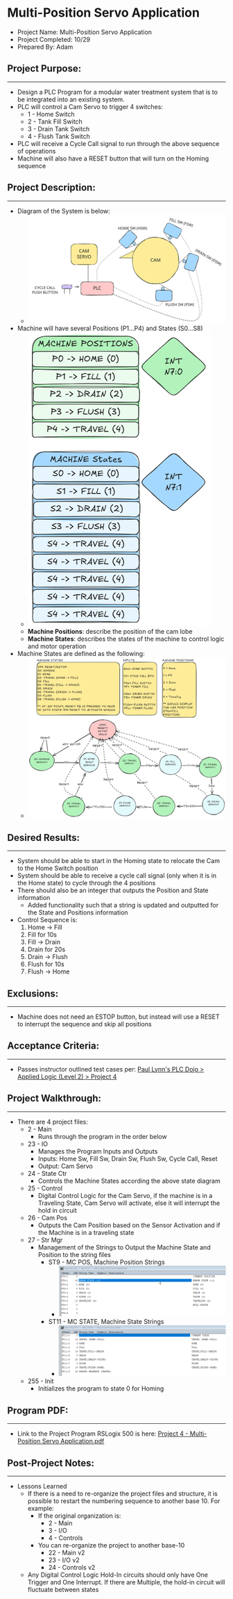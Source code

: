 # Multi-Position Servo Application
- Project Name: Multi-Position Servo Application
- Project Completed: 10/29 
- Prepared By: Adam
## Project Purpose:
---
- Design a PLC Program for a modular water treatment system that is to be integrated into an existing system.
- PLC will control a Cam Servo to trigger 4 switches:
	- 1 - Home Switch
	- 2 - Tank Fill Switch
	- 3 - Drain Tank Switch
	- 4 - Flush Tank Switch
- PLC will receive a Cycle Call signal to run through the above sequence of operations 
- Machine will also have a RESET button that will turn on the Homing sequence
## Project Description:
---
- Diagram of the System is below:
	- ![System Diagram](./attachments/DIAGRAM.svg)
- Machine will have several Positions (P1...P4) and States (S0...S8)
	- ![States and Positions](./attachments/STATESPOSITIONS.png)
	- **Machine Positions**: describe the position of the cam lobe
	- **Machine States**: describes the states of the machine to control logic and motor operation
- Machine States are defined as the following:
	- ![State Diagram](./attachments/State_Diagram.png)
## Desired Results:
---
- System should be able to start in the Homing state to relocate the Cam to the Home Switch position
- System should be able to receive a cycle call signal (only when it is in the Home state) to cycle through the 4 positions
- There should also be an integer that outputs the Position and State information
	- Added functionality such that a string is updated and outputted for the State and Positions information 
- Control Sequence is:
	1. Home -> Fill
	2. Fill for 10s
	3. Fill -> Drain
	4. Drain for 20s
	5. Drain -> Flush
	6. Flush for 10s
	7. Flush -> Home
## Exclusions:
---
- Machine does not need an ESTOP button, but instead will use a RESET to interrupt the sequence and skip all positions
## Acceptance Criteria:
---
- Passes instructor outlined test cases per: [Paul Lynn's PLC Dojo > Applied Logic (Level 2) > Project 4](https://www.plcdojo.com/courses/take/applied-logic/lessons/15204142-project-specification)
## Project Walkthrough:
---
- There are 4 project files:
	- 2 - Main
		- Runs through the program in the order below
	- 23 - IO
		- Manages the Program Inputs and Outputs
		- Inputs: Home Sw, Fill Sw, Drain Sw, Flush Sw, Cycle Call, Reset
		- Output: Cam Servo 
	- 24 - State Ctr
		- Controls the Machine States according the above state diagram
	- 25 - Control
		- Digital Control Logic for the Cam Servo, if the machine is in a Traveling State, Cam Servo will activate, else it will interrupt the hold in circuit
	- 26 - Cam Pos
		- Outputs the Cam Position based on the Sensor Activation and if the Machine is in a traveling state
	- 27 - Str Mgr
		- Management of the Strings to Output the Machine State and Position to the string files
			- ST9 - MC POS, Machine Position Strings
				- ![String File ST9](./attachments/ST9.png)
			- ST11 - MC STATE, Machine State Strings
				- ![String File ST11](./attachments/ST11.png)
	- 255 - Init
		- Initializes the program to state 0 for Homing
## Program PDF:
---
- Link to the Project Program RSLogix 500 is here: [Project 4 - Multi-Position Servo Application.pdf](https://1-800-adam.github.io/assets/docs/Project-4/Project%204%20-%20Multi-Position%20Servo%20Application.pdf)
## Post-Project Notes:
---
- Lessons Learned
	- If there is a need to re-organize the project files and structure, it is possible to restart the numbering sequence to another base 10. For example:
		- If the original organization is:
			- 2 - Main
			- 3 - I/O
			- 4 - Controls
		- You can re-organize the project to another base-10
			- 22 - Main v2
			- 23 - I/O v2
			- 24 - Controls v2
	- Any Digital Control Logic Hold-In circuits should only have One Trigger and One Interrupt. If there are Multiple, the hold-in circuit will fluctuate between states
